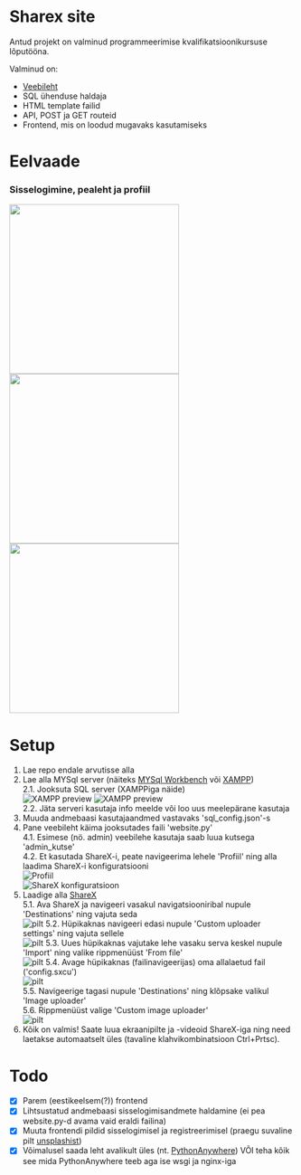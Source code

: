 # Sharex site
Antud projekt on valminud programmeerimise kvalifikatsioonikursuse lõputööna.  
  
Valminud on:
* [Veebileht](https://wxcoy.cc)
* SQL ühenduse haldaja
* HTML template failid
* API, POST ja GET routeid
* Frontend, mis on loodud mugavaks kasutamiseks 

# Eelvaade  
### Sisselogimine, pealeht ja profiil  
<img src="https://i.imgur.com/oUdn679.png"  height="300">
<img src="https://i.imgur.com/yn367lL.png"  height="300">
<img src="https://i.imgur.com/240MVd8.png"  height="300">

# Setup
1. Lae repo endale arvutisse alla
2. Lae alla MYSql server (näiteks [MYSql Workbench](https://www.mysql.com/products/workbench/) või [XAMPP](https://www.apachefriends.org/download.html))  
2.1. Jooksuta SQL server (XAMPPiga näide)  
![XAMPP preview](https://wxcoy.cc/fail/9a1db3d6-1c28-4c33-88e3-c70215474cbb)
![XAMPP preview](https://wxcoy.cc/fail/f6062a04-70ff-4383-a007-3a57aadbb3cb)  
2.2. Jäta serveri kasutaja info meelde või loo uus meelepärane kasutaja
3. Muuda andmebaasi kasutajaandmed vastavaks 'sql_config.json'-s  
4. Pane veebileht käima jooksutades faili 'website.py'  
4.1. Esimese (nö. admin) veebilehe kasutaja saab luua kutsega 'admin_kutse'   
4.2. Et kasutada ShareX-i, peate navigeerima lehele 'Profiil' ning alla laadima ShareX-i konfiguratsiooni  
![Profiil](https://wxcoy.cc/fail/83f68c84-41bf-4f89-8d8e-f7019b57d6f5)  
![ShareX konfiguratsioon](https://wxcoy.cc/fail/6eb779eb-f593-484a-9fa8-582869d78cb6)
5. Laadige alla [ShareX](https://getsharex.com/downloads)  
5.1. Ava ShareX ja navigeeri vasakul navigatsiooniribal nupule 'Destinations' ning vajuta seda  
![pilt](https://i.imgur.com/4QxbNKD.png)
5.2. Hüpikaknas navigeeri edasi nupule 'Custom uploader settings' ning vajuta sellele  
![pilt](https://i.imgur.com/A6Umvcg.png)
5.3. Uues hüpikaknas vajutake lehe vasaku serva keskel nupule 'Import' ning valike rippmenüüst 'From file'  
![pilt](https://i.imgur.com/UoFXQup.png)
5.4. Avage hüpikaknas (failinavigeerijas) oma allalaetud fail ('config.sxcu')  
![pilt](https://i.imgur.com/lIJkjGx.png)  
5.5. Navigeerige tagasi nupule 'Destinations' ning klõpsake valikul 'Image uploader'  
5.6. Rippmenüüst valige 'Custom image uploader'  
![pilt](https://i.imgur.com/Gywhueg.png)
6. Kõik on valmis! Saate luua ekraanipilte ja -videoid ShareX-iga ning need laetakse automaatselt üles (tavaline klahvikombinatsioon Ctrl+Prtsc).

# Todo
- [x] Parem (eestikeelsem(?)) frontend
- [x] Lihtsustatud andmebaasi sisselogimisandmete haldamine (ei pea website.py-d avama vaid eraldi failina)
- [x] Muuta frontendi pildid sisselogimisel ja registreerimisel (praegu suvaline pilt [unsplashist](https://source.unsplash.com/featured/500x500))
- [x] Võimalusel saada leht avalikult üles (nt. [PythonAnywhere](https://help.pythonanywhere.com/pages/Flask/)) VÕI teha kõik see mida PythonAnywhere teeb aga ise wsgi ja nginx-iga